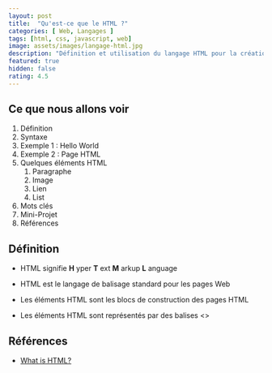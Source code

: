 ```yaml
---
layout: post
title:  "Qu'est-ce que le HTML ?"
categories: [ Web, Langages ]
tags: [html, css, javascript, web]
image: assets/images/langage-html.jpg
description: "Définition et utilisation du langage HTML pour la création des site web"
featured: true
hidden: false
rating: 4.5
---
```

## Ce que nous allons voir 
1. Définition
2. Syntaxe
3. Exemple 1 : Hello World
4. Exemple 2 : Page HTML
5. Quelques éléments HTML
   1. Paragraphe
   2. Image
   3. Lien
   4. List
7. Mots clés
8. Mini-Projet
9. Références

## Définition

- HTML signifie **H** yper **T** ext **M** arkup **L** anguage

- HTML est le langage de balisage standard pour les pages Web

- Les éléments HTML sont les blocs de construction des pages HTML

- Les éléments HTML sont représentés par des balises <>

## Références 

- [What is HTML?]([https://link](https://www.w3schools.com/whatis/whatis_html.asp))

